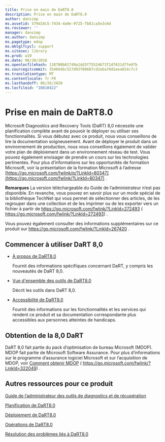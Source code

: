 ```yaml
---
title: Prise en main de DaRT8.0
description: Prise en main de DaRT8.0
author: dansimp
ms.assetid: 579d18c5-7434-4a0e-9725-fb81ca5e3c6d
ms.reviewer: ''
manager: dansimp
ms.author: dansimp
ms.pagetype: mdop
ms.mktglfcycl: support
ms.sitesec: library
ms.prod: w10
ms.date: 08/30/2016
ms.openlocfilehash: 138700b01749a1dd3f75524673f2d7631d7fe97b
ms.sourcegitcommit: 354664bc527d93f80687cd2eba70d1eea024c7c3
ms.translationtype: MT
ms.contentlocale: fr-FR
ms.lasthandoff: 06/26/2020
ms.locfileid: "10810422"
---
```

# Prise en main de DaRT8.0


Microsoft Diagnostics and Recovery Tools (DaRT) 8,0 nécessite une planification complète avant de pouvoir le déployer ou utiliser ses fonctionnalités. Si vous débutez avec ce produit, nous vous conseillons de lire la documentation soigneusement. Avant de déployer le produit dans un environnement de production, nous vous conseillons également de valider votre plan de déploiement dans un environnement réseau de test. Vous pouvez également envisager de prendre un cours sur les technologies pertinentes. Pour plus d’informations sur les opportunités de formation Microsoft, voir la présentation de la formation Microsoft à l’adresse [https://go.microsoft.com/fwlink/p/?LinkId=80347](https://go.microsoft.com/fwlink/?LinkId=80347) .

**Remarques**  La version téléchargeable du Guide de l’administrateur n’est pas disponible. En revanche, vous pouvez en savoir plus sur un mode spécial de la bibliothèque TechNet qui vous permet de sélectionner des articles, de les regrouper dans une collection et de les imprimer ou de les exporter vers un fichier à partir de <https://go.microsoft.com/fwlink/?LinkId=272493> ( https://go.microsoft.com/fwlink/?LinkId=272493) .

Vous pouvez également consulter des informations supplémentaires sur ce produit sur <https://go.microsoft.com/fwlink/?LinkId=267420> .

 

## Commencer à utiliser DaRT 8,0


-   [À propos de DaRT8.0](about-dart-80-dart-8.md)

    Fournit des informations spécifiques concernant DaRT, y compris les nouveautés de DaRT 8,0.

-   [Vue d'ensemble des outils de DaRT8.0](overview-of-the-tools-in-dart-80-dart-8.md)

    Décrit les outils dans DaRT 8,0.

-   [Accessibilité de DaRT8.0](accessibility-for-dart-80-dart-8.md)

    Fournit des informations sur les fonctionnalités et les services qui rendent ce produit et sa documentation correspondante plus accessibles aux personnes atteintes de handicaps.

## Obtention de la 8,0 DaRT


DaRT 8,0 fait partie du pack d’optimisation de bureau Microsoft (MDOP). MDOP fait partie de Microsoft Software Assurance. Pour plus d’informations sur le programme d’assurance logiciel Microsoft et sur l’acquisition de MDOP, voir [Comment obtenir MDOP](https://go.microsoft.com/fwlink/?LinkId=322049) ( https://go.microsoft.com/fwlink/?LinkId=322049) .

## <a href="" id="other-resources-for-this-product-"></a>Autres ressources pour ce produit


[Guide de l’administrateur des outils de diagnostics et de récupération](index.md)

[Planification de DaRT8.0](planning-for-dart-80-dart-8.md)

[Déploiement de DaRT8.0](deploying-dart-80-dart-8.md)

[Opérations de DaRT8.0](operations-for-dart-80-dart-8.md)

[Résolution des problèmes liés à DaRT8.0](troubleshooting-dart-80-dart-8.md)

 

 





